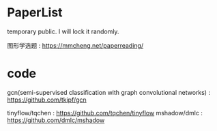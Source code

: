 # PaperList
temporary public. I will lock it randomly.

图形学选题 :  https://mmcheng.net/paperreading/

# code

gcn(semi-supervised classification with graph convolutional networks) : https://github.com/tkipf/gcn

tinyflow/tqchen : https://github.com/tqchen/tinyflow
mshadow/dmlc : https://github.com/dmlc/mshadow
